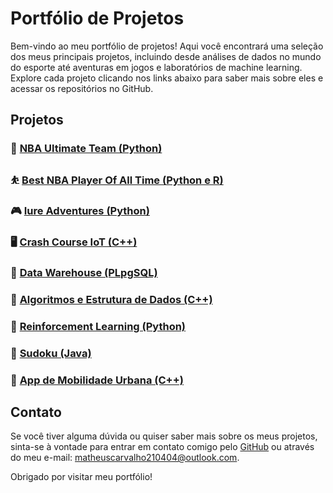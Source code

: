 # Portfólio de Projetos

Bem-vindo ao meu portfólio de projetos! Aqui você encontrará uma seleção dos meus principais projetos, incluindo desde análises de dados no mundo do esporte até aventuras em jogos e laboratórios de machine learning. Explore cada projeto clicando nos links abaixo para saber mais sobre eles e acessar os repositórios no GitHub.

## Projetos

### 🏀 [NBA Ultimate Team (Python)](https://github.com/MatCarvalho21/NBA_ultimate_team.py)

### ⛹️ [Best NBA Player Of All Time (Python e R)](https://github.com/MatCarvalho21/best_nba_player_of_all_time)

### 🎮 [Iure Adventures (Python)](https://github.com/LuuSamp/Iure_Adventures)

### 🖥️ [Crash Course IoT (C++)](https://github.com/MatCarvalho21/CrashCourse_IoT)

### 🎲 [Data Warehouse (PLpgSQL)](https://github.com/MatCarvalho21/SQL)

### 🔎 [Algoritmos e Estrutura de Dados (C++)](https://github.com/scrocha/algoritmos-ED/tree/main)

### 🎁 [Reinforcement Learning (Python)](https://github.com/MatCarvalho21/ReinforcementLearning)

### 🔢 [Sudoku (Java)](https://github.com/MatCarvalho21/Sudoku-Java)

### 🚃 [App de Mobilidade Urbana (C++)](https://github.com/MatCarvalho21/trabalho_paa)

## Contato

Se você tiver alguma dúvida ou quiser saber mais sobre os meus projetos, sinta-se à vontade para entrar em contato comigo pelo [GitHub](https://github.com/MatCarvalho21) ou através do meu e-mail: matheuscarvalho210404@outlook.com.

Obrigado por visitar meu portfólio!

